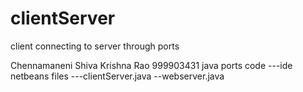 # clientServer
client connecting to server through ports

Chennamaneni Shiva Krishna Rao
999903431
java ports code
---ide netbeans
files
---clientServer.java
--webserver.java
